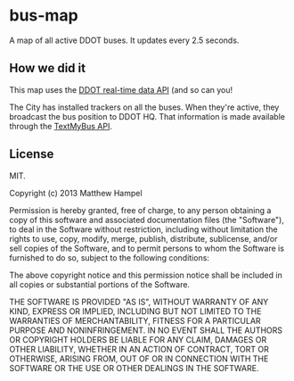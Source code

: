 bus-map
=======

A map of all active DDOT buses. It updates every 2.5 seconds.


How we did it
--------------

This map uses the [DDOT real-time data API](http://appsfordetroit.org/ddot.html) (and so can you!

The City has installed trackers on all the buses. When they're active, they
broadcast the bus position to DDOT HQ. That information is made available 
through the [TextMyBus API](http://appsfordetroit.org/ddot.html).

License
-------

MIT.

Copyright (c) 2013 Matthew Hampel

Permission is hereby granted, free of charge, to any person obtaining a copy
of this software and associated documentation files (the "Software"), to deal
in the Software without restriction, including without limitation the rights
to use, copy, modify, merge, publish, distribute, sublicense, and/or sell
copies of the Software, and to permit persons to whom the Software is
furnished to do so, subject to the following conditions:

The above copyright notice and this permission notice shall be included in
all copies or substantial portions of the Software.

THE SOFTWARE IS PROVIDED "AS IS", WITHOUT WARRANTY OF ANY KIND, EXPRESS OR
IMPLIED, INCLUDING BUT NOT LIMITED TO THE WARRANTIES OF MERCHANTABILITY,
FITNESS FOR A PARTICULAR PURPOSE AND NONINFRINGEMENT. IN NO EVENT SHALL THE
AUTHORS OR COPYRIGHT HOLDERS BE LIABLE FOR ANY CLAIM, DAMAGES OR OTHER
LIABILITY, WHETHER IN AN ACTION OF CONTRACT, TORT OR OTHERWISE, ARISING FROM,
OUT OF OR IN CONNECTION WITH THE SOFTWARE OR THE USE OR OTHER DEALINGS IN
THE SOFTWARE.

